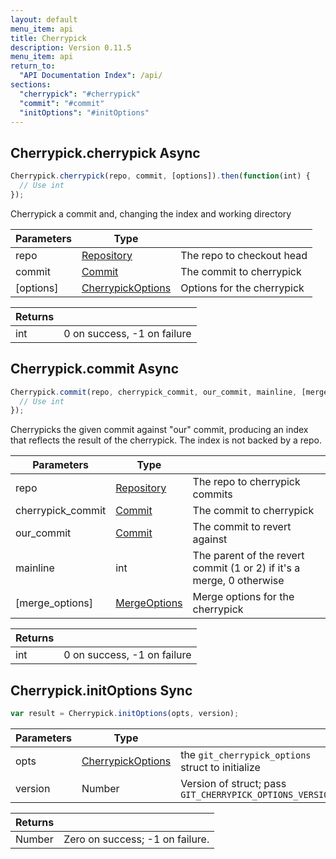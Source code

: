 ```yaml
---
layout: default
menu_item: api
title: Cherrypick
description: Version 0.11.5
menu_item: api
return_to:
  "API Documentation Index": /api/
sections:
  "cherrypick": "#cherrypick"
  "commit": "#commit"
  "initOptions": "#initOptions"
---
```


## <a name="cherrypick"></a><span>Cherrypick.</span>cherrypick <span class="tags"><span class="async">Async</span></span>

```js
Cherrypick.cherrypick(repo, commit, [options]).then(function(int) {
  // Use int
});
```

Cherrypick a commit and, changing the index and working directory

| Parameters | Type |   |
| --- | --- | --- |
| repo | [Repository](/api/repository/) | The repo to checkout head |
| commit | [Commit](/api/commit/) | The commit to cherrypick |
| [options] | [CherrypickOptions](/api/cherrypick_options/) | Options for the cherrypick |

| Returns |  |
| --- | --- |
| int | 0 on success, -1 on failure |

## <a name="commit"></a><span>Cherrypick.</span>commit <span class="tags"><span class="async">Async</span></span>

```js
Cherrypick.commit(repo, cherrypick_commit, our_commit, mainline, [merge_options]).then(function(int) {
  // Use int
});
```

Cherrypicks the given commit against "our" commit, producing an index that
reflects the result of the cherrypick. The index is not backed by a repo.

| Parameters | Type |   |
| --- | --- | --- |
| repo | [Repository](/api/repository/) | The repo to cherrypick commits |
| cherrypick_commit | [Commit](/api/commit/) | The commit to cherrypick |
| our_commit | [Commit](/api/commit/) | The commit to revert against |
| mainline | int | The parent of the revert commit (1 or 2) if it's a merge, 0 otherwise |
| [merge_options] | [MergeOptions](/api/merge_options/) | Merge options for the cherrypick |

| Returns |  |
| --- | --- |
| int | 0 on success, -1 on failure |

## <a name="initOptions"></a><span>Cherrypick.</span>initOptions <span class="tags"><span class="sync">Sync</span></span>

```js
var result = Cherrypick.initOptions(opts, version);
```

| Parameters | Type |   |
| --- | --- | --- |
| opts | [CherrypickOptions](/api/cherrypick_options/) | the `git_cherrypick_options` struct to initialize |
| version | Number | Version of struct; pass `GIT_CHERRYPICK_OPTIONS_VERSION` |

| Returns |  |
| --- | --- |
| Number |  Zero on success; -1 on failure. |

